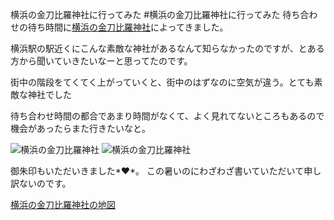 横浜の金刀比羅神社に行ってみた
#横浜の金刀比羅神社に行ってみた
待ち合わせの待ち時間に[横浜の金刀比羅神社](http://www.yokohamakonpira.jp/)によってきました。<br />

横浜駅の駅近くにこんな素敵な神社があるなんて知らなかったのですが、とある方から聞いていきたいなーと思ってたのです。

街中の階段をてくてく上がっていくと、街中のはずなのに空気が違う。とても素敵な神社でした

待ち合わせ時間の都合であまり時間がなくて、よく見れてないところもあるので機会があったらまた行きたいなと。

![横浜の金刀比羅神社](http://www.yunoka.net/img/blog/yokohamakonpira1_mini.jpg "横浜の金刀比羅神社")
![横浜の金刀比羅神社](http://www.yunoka.net/img/blog/yokohamakonpira2_mini.jpg "横浜の金刀比羅神社")

御朱印もいただいきました*&hearts;*。
この暑いのにわざわざ書いていただいて申し訳ないのです。

<?php
if($isSP){
?>
[横浜の金刀比羅神社の地図](https://www.google.co.jp/maps/place/%E9%87%91%E5%88%80%E6%AF%94%E7%BE%85%E7%A5%9E%E7%A4%BE/@35.4709656,139.6251922,17z/data=!3m1!4b1!4m2!3m1!1s0x60185c1729e138d7:0xda7465aabe8d006f?hl=ja)
<?php
}else{
?>
<script type='text/javascript' charset='UTF-8' src='http://map.yahooapis.jp/MapsService/embedmap/V2/?p=%E5%A4%A7%E7%B6%B1%E9%87%91%E6%AF%94%E7%BE%85%E7%A5%9E%E7%A4%BE&amp;cond=sort%3Adist%3BisBox%3Atrue%3Bpage%3A1%3Bstart%3A1%3B&amp;setHome=true&amp;zoom=19&amp;bbox=139.62065559361693%2C35.46885590381808%2C139.62900262807125%2C35.47289707973089&amp;lat=35.47130247781874&amp;lon=139.62566596005678&amp;results=10&amp;page=1&amp;pluginid=ls&amp;z=19&amp;mode=map&amp;active=true&amp;layer=ls&amp;home=on&amp;hlat=35.47099666013899&amp;hlon=139.6248291108441&amp;pointer=off&amp;pan=off&amp;ei=utf8&amp;v=3&amp;datum=wgs&amp;width=480&amp;height=480&amp;device=pc&amp;isleft='></script>
<?php
}
?>

